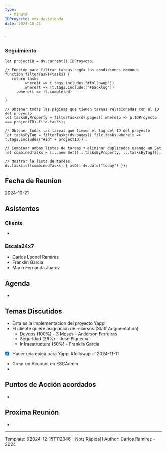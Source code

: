 ```yaml
---
type:
  - Minuta
IDProyecto: emx-davivienda
date: 2024-10-21
---
```

`

### Seguimiento

```dataviewjs
let projectID = dv.current().IDProyecto;

// Función para filtrar tareas según las condiciones comunes
function filterTasks(tasks) {
   return tasks
        .where(t => t.tags.includes("#followup"))
        .where(t => !t.tags.includes("#backlog"))
     .where(t => !t.completed)
        
}

// Obtener todas las páginas que tienen tareas relacionadas con el ID del proyecto
let tasksByProperty = filterTasks(dv.pages().where(p => p.IDProyecto === projectID).file.tasks);

// Obtener todas las tareas que tienen el tag del ID del proyecto
let tasksByTag = filterTasks(dv.pages().file.tasks.where(t => t.tags.includes("#id" + projectID)));

// Combinar ambas listas de tareas y eliminar duplicados usando un Set
let combinedTasks = [...new Set([...tasksByProperty, ...tasksByTag])];

// Mostrar la lista de tareas
dv.taskList(combinedTasks, { asOf: dv.date("today") });
 ```
## Fecha de Reunion
2024-10-21

## Asistentes

### Cliente
* 
### Escala24x7
- Carlos Leonel Ramírez
-  Franklin Garcia
- Maria Fernanda Juarez

## Agenda
* 
## Temas Discutidos
*  Esta es la implementacion del proyecto Yappi
* El cliente quiere asignación de recursos (Staff Augmentation)
	* Devops (100%)  - 3 Meses - Anderson Ferreiras 
	* Seguridad (25%) -   Jose Figueroa
	* Infraestructura (50%) -  Franklin Garcia
* [x] Hacer una epica para Yappi #followup ✅ 2024-11-11
* Crear un Account en ESCAdmin
*   

## Puntos de Acción acordados
- 

## Proxima Reunión
*   

---
Template: [[2024-12-15T112346 - Nota Rápida]]
Author: Carlos Ramírez - 2024
